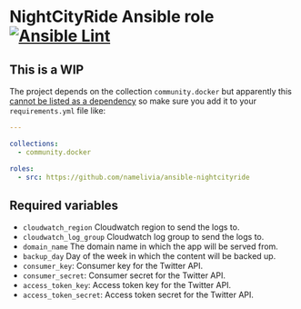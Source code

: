 # NightCityRide Ansible role [![Ansible Lint](https://github.com/namelivia/ansible-nightcityride/actions/workflows/ansible-lint.yml/badge.svg)](https://github.com/namelivia/ansible-nightcityride/actions/workflows/ansible-lint.yml)

## This is a WIP

The project depends on the collection `community.docker` but apparently this [cannot be listed as a dependency](https://github.com/ansible/ansible/issues/62847) so make sure you add it to your `requirements.yml` file like:

```yml
---

collections:
  - community.docker

roles:
  - src: https://github.com/namelivia/ansible-nightcityride
```

## Required variables
 - `cloudwatch_region` Cloudwatch region to send the logs to.
 - `cloudwatch_log_group` Cloudwatch log group to send the logs to.
 - `domain_name` The domain name in which the app will be served from.
 - `backup_day` Day of the week in which the content will be backed up.
 - `consumer_key`: Consumer key for the Twitter API.
 - `consumer_secret`: Consumer secret for the Twitter API.
 - `access_token_key`: Access token key for the Twitter API.
 - `access_token_secret`: Access token secret for the Twitter API.
